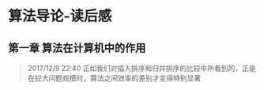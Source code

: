 # 算法导论-读后感

## 第一章  算法在计算机中的作用

>2017/12/9 22:40 正如我们对插入排序和归并排序的比较中所看到的，正是在较大问题规模时，算法之间效率的差别才变得特别显著
